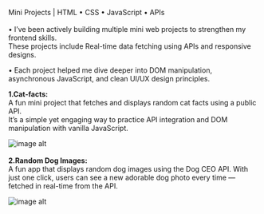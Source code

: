 </b>Mini Projects  | HTML • CSS • JavaScript • APIs</b></br></br>
• I’ve been actively building multiple mini web projects to strengthen my frontend skills.<br>These projects include Real-time data fetching using APIs and responsive designs.

• Each project helped me dive deeper into DOM manipulation, asynchronous JavaScript, and clean UI/UX design principles.

<b>1.Cat-facts: </b><br>
A fun mini project that fetches and displays random cat facts using a public API.<br> It’s a simple yet engaging way to practice API integration and DOM manipulation with vanilla JavaScript.

![image alt](https://github.com/BinaySharma25/Mini-Projects/blob/main/Cat-Facts/Cat-facts.png?raw=true)
<br><br>
<b>2.Random Dog Images: </b><br>
 A fun app that displays random dog images using the Dog CEO API. With just one click, users can see a new adorable dog photo every time — fetched in real-time from the API.

 ![image alt](https://github.com/BinaySharma25/Mini-Projects/blob/main/Random%20Dog%20Images/Random%20Dog%20Images.png?raw=true)

